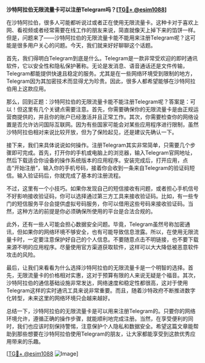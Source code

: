 **沙特阿拉伯无限流量卡可以注册Telegram吗？[[TG💪+ @esim1088](https://t.me/s/esim1088)]**

在沙特阿拉伯，很多人可能都听说过或者正在使用无限流量卡。这种卡对于喜欢上网、看视频或者经常需要在线工作的朋友来说，简直就像天上掉下来的馅饼一样。但是，问题来了——沙特阿拉伯的无限流量卡能不能用来注册Telegram呢？这可能是很多用户关心的问题。今天，我们就来好好聊聊这个话题。

首先，我们得明白Telegram到底是什么。Telegram是一款非常受欢迎的即时通讯软件，它以安全性和隐私保护著称。无论是发消息、语音通话还是文件传输，Telegram都能提供快速且稳定的服务。尤其是在一些网络环境受到限制的地方，Telegram因为其加密技术而显得尤为珍贵。因此，很多人都希望能够在沙特阿拉伯用上这款应用。

那么，回到正题：沙特阿拉伯的无限流量卡能不能注册Telegram呢？答案是：可以！但这里有几个关键点需要注意。首先，你需要确保你的无限流量卡是由正规运营商提供的，并且你的账户已经激活并且正常工作。其次，你需要检查你的网络设置是否允许访问国际互联网。因为有些国家可能会对某些应用程序进行限制，虽然沙特阿拉伯相对来说比较开放，但为了保险起见，还是建议先确认一下。

接下来，我们来具体说说如何操作。注册Telegram其实非常简单，只需要几个步骤即可完成。首先，打开你的手机或电脑上的浏览器，输入Telegram官网地址，然后下载适合你设备的操作系统版本的应用程序。安装完成后，打开应用，点击“开始注册”，输入你的手机号码，接着你会收到一条来自Telegram的验证码短信。输入验证码后，你就完成了基本的注册流程。

不过，这里有一个小技巧。如果你发现自己的短信接收有问题，或者担心手机信号不好影响接收验证码，你可以选择通过第三方工具来接收验证码。比如，有一些专门的短信服务平台会提供虚拟号码服务，你可以借用这些号码来接收验证码。当然，这种方法的前提是你必须确保所使用的平台是合法合规的。

此外，还有一些人可能会担心数据安全问题。毕竟，Telegram虽然号称加密通讯，但如果你的网络环境不够安全，也有可能导致信息泄露。所以，在使用无限流量卡时，一定要注意保护好自己的个人信息。不要随意点击不明链接，也不要下载来源不明的应用程序。尽量使用官方渠道获取软件，这样可以大大降低被恶意软件攻击的风险。

最后，让我们来看看为什么选择沙特阿拉伯的无限流量卡是一个明智的选择。首先，无限流量卡的价格相对实惠，这对于预算有限的人来说无疑是个福音。其次，沙特阿拉伯的通信基础设施非常发达，网络速度和稳定性都很高，这对于使用Telegram这样的实时通讯工具来说非常重要。而且，随着沙特政府不断推进数字化转型，未来这里的网络环境只会越来越好。

总结一下，沙特阿拉伯的无限流量卡是可以用来注册Telegram的。只要你的网络环境允许，遵循正确的操作步骤，就能顺利地完成注册。当然，在享受便利的同时，我们也应该时刻保持警惕，注意保护个人隐私和数据安全。希望这篇文章能帮助到那些想要在沙特阿拉伯使用Telegram的朋友，让大家都能享受到这款优秀应用带来的乐趣。

[[TG💪+ @esim1088](https://t.me/s/esim1088) ![Image](https://i.postimg.cc/4NQfJmqS/Snipaste-2025-05-13-00-14-12.png)]